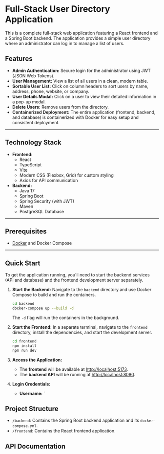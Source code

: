 # Full-Stack User Directory Application

This is a complete full-stack web application featuring a React frontend and a Spring Boot backend. The application provides a simple user directory where an administrator can log in to manage a list of users.

## Features

*   **Admin Authentication:** Secure login for the administrator using JWT (JSON Web Tokens).
*   **User Management:** View a list of all users in a clean, modern table.
*   **Sortable User List:** Click on column headers to sort users by name, address, phone, website, or company.
*   **User Details Modal:** Click on a user to view their detailed information in a pop-up modal.
*   **Delete Users:** Remove users from the directory.
*   **Containerized Deployment:** The entire application (frontend, backend, and database) is containerized with Docker for easy setup and consistent deployment.

---

## Technology Stack

*   **Frontend:**
    *   React
    *   TypeScript
    *   Vite
    *   Modern CSS (Flexbox, Grid) for custom styling
    *   Axios for API communication
*   **Backend:**
    *   Java 17
    *   Spring Boot
    *   Spring Security (with JWT)
    *   Maven
    *   PostgreSQL Database

---

## Prerequisites

*   [Docker](https://www.docker.com/products/docker-desktop/) and Docker Compose

---

## Quick Start

To get the application running, you'll need to start the backend services (API and database) and the frontend development server separately.

1.  **Start the Backend:**
    Navigate to the `backend` directory and use Docker Compose to build and run the containers.
    ```bash
    cd backend
    docker-compose up --build -d
    ```
    The `-d` flag will run the containers in the background.

2.  **Start the Frontend:**
    In a separate terminal, navigate to the `frontend` directory, install the dependencies, and start the development server.
    ```bash
    cd frontend
    npm install
    npm run dev
    ```

3.  **Access the Application:**
    *   The **frontend** will be available at [http://localhost:5173](http://localhost:5173).
    *   The **backend API** will be running at [http://localhost:8080](http://localhost:8080).

4.  **Login Credentials:**
    *   **Username:** `

## Project Structure

*   `/backend`: Contains the Spring Boot backend application and its `docker-compose.yml`.
*   `/frontend`: Contains the React frontend application.

## API Documentation